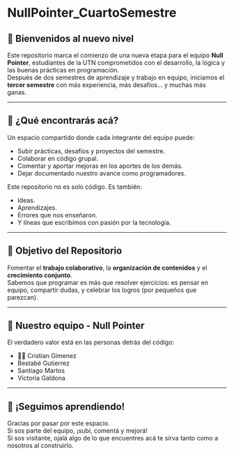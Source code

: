 # NullPointer_CuartoSemestre

## 🌟 Bienvenidos al nuevo nivel

Este repositorio marca el comienzo de una nueva etapa para el equipo **Null Pointer**, estudiantes de la UTN comprometidos con el desarrollo, la lógica y las buenas prácticas en programación.  
Después de dos semestres de aprendizaje y trabajo en equipo, iniciamos el **tercer semestre** con más experiencia, más desafíos… y muchas más ganas.

---

## 🎯 ¿Qué encontrarás acá?

Un espacio compartido donde cada integrante del equipo puede:

- Subir prácticas, desafíos y proyectos del semestre.
- Colaborar en código grupal.
- Comentar y aportar mejoras en los aportes de los demás.
- Dejar documentado nuestro avance como programadores.

Este repositorio no es solo código. Es también:

- Ideas.
- Aprendizajes.
- Errores que nos enseñaron.
- Y líneas que escribimos con pasión por la tecnología.

---

## 🤝 Objetivo del Repositorio

Fomentar el **trabajo colaborativo**, la **organización de contenidos** y el **crecimiento conjunto**.  
Sabemos que programar es más que resolver ejercicios: es pensar en equipo, compartir dudas, y celebrar los logros (por pequeños que parezcan).

---

## 🧠 Nuestro equipo - Null Pointer

El verdadero valor está en las personas detrás del código:

- 👨‍💻 Cristian Gimenez  
- Bestabé Gutierrez  
- Santiago Martos  
- Victoria Galdona 

---

## 🚀 ¡Seguimos aprendiendo!

Gracias por pasar por este espacio.  
Si sos parte del equipo, ¡subí, comentá y mejorá!  
Si sos visitante, ojalá algo de lo que encuentres acá te sirva tanto como a nosotros al construirlo.
